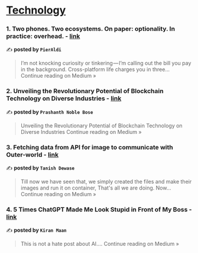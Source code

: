 
<h1><a href=https://medium.com/tag/technology/recommended target="_blank" rel="noopener noreferrer">Technology</a></h1>
<h3>1. Two phones. Two ecosystems. On paper: optionality. In practice: overhead. - <a href="https://pieraldi.medium.com/two-phones-two-ecosystems-on-paper-optionality-in-practice-overhead-f2570641af29?source=rss------technology-5" target="_blank" rel="noopener noreferrer">link</a></h3>

✍️ **posted by `PierAldi`**

<blockquote>I’m not knocking curiosity or tinkering — I’m calling out the bill you pay in the background. Cross-platform life charges you in three…
Continue reading on Medium »</blockquote>

<h3>2. Unveiling the Revolutionary Potential of Blockchain Technology on Diverse Industries - <a href="https://medium.com/@p.noblebose/unveiling-the-revolutionary-potential-of-blockchain-technology-on-diverse-industries-1ff8a5931485?source=rss------technology-5" target="_blank" rel="noopener noreferrer">link</a></h3>

✍️ **posted by `Prashanth Noble Bose`**

<blockquote>Unveiling the Revolutionary Potential of Blockchain Technology on Diverse Industries
Continue reading on Medium »</blockquote>

<h3>3. Fetching data from API for image to communicate with Outer-world - <a href="https://medium.com/@tanishdewase222/fetching-data-from-api-for-image-to-communicate-with-outer-world-b3d76f09f412?source=rss------technology-5" target="_blank" rel="noopener noreferrer">link</a></h3>

✍️ **posted by `Tanish Dewase`**

<blockquote>Till now we have seen that, we simply created the files and make their images and run it on container, That's all we are doing. Now…
Continue reading on Medium »</blockquote>

<h3>4. 5 Times ChatGPT Made Me Look Stupid in Front of My Boss - <a href="https://medium.com/@kirantechblog/5-times-chatgpt-made-me-look-stupid-in-front-of-my-boss-5e9c27a52318?source=rss------technology-5" target="_blank" rel="noopener noreferrer">link</a></h3>

✍️ **posted by `Kiran Maan`**

<blockquote>This is not a hate post about AI….
Continue reading on Medium »</blockquote>

